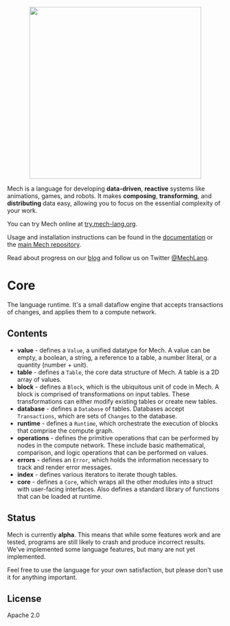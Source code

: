 <p align="center">
  <img width="400px" src="http://mech-lang.org/img/logo.png">
</p>

Mech is a language for developing **data-driven**, **reactive** systems like animations, games, and robots. It makes **composing**, **transforming**, and **distributing** data easy, allowing you to focus on the essential complexity of your work. 

You can try Mech online at [try.mech-lang.org](http://try.mech-lang.org).

Usage and installation instructions can be found in the [documentation](http://mech-lang.org/page/learn/) or the [main Mech repository](https://github.com/mech-lang/mech).

Read about progress on our [blog](http://mech-lang.org/blog/) and follow us on Twitter [@MechLang](https://twitter.com/MechLang).

# Core

The language runtime. It's a small dataflow engine that accepts transactions of changes, and applies them to a compute network.  

## Contents

- **value** - defines a `Value`, a unified datatype for Mech. A value can be empty, a boolean, a string, a reference to a table, a number literal, or a quantity (number + unit).
- **table** - defines a `Table`, the core data structure of Mech. A table is a 2D array of values.
- **block** - defines a `Block`, which is the ubiquitous unit of code in Mech. A block is comprised of transformations on input tables. These transformations can either modify existing tables or create new tables.
- **database** - defines a `Database` of tables. Databases accept `Transactions`, which are sets of `Changes` to the database.
- **runtime** - defines a `Runtime`, which orchestrate the execution of blocks that comprise the compute graph.
- **operations** - defines the primitive operations that can be performed by nodes in the compute network. These include basic mathematical, comparison, and logic operations that can be performed on values.
- **errors** - defines an `Error`, which holds the information necessary to track and render error messages.
- **index** - defines various iterators to iterate though tables.
- **core** - defines a `Core`, which wraps all the other modules into a struct with user-facing interfaces. Also defines a standard library of functions that can be loaded at runtime.

##  Status

Mech is currently **alpha**. This means that while some features work and are tested, programs are still likely to crash and produce incorrect results. We've implemented some language features, but many are not yet implemented.

Feel free to use the language for your own satisfaction, but please don't use it for anything important.

## License

Apache 2.0
